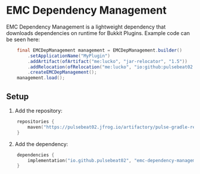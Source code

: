 # EMC Dependency Management
EMC Dependency Management is a lightweight dependency that downloads dependencies on runtime for
Bukkit Plugins. Example code can be seen here:

```java
    final EMCDepManagement management = EMCDepManagement.builder()
        .setApplicationName("MyPlugin")
        .addArtifact(ofArtifact("me:lucko", "jar-relocator", "1.5"))
        .addRelocation(ofRelocation("me:lucko", "io:github:pulsebeat02:lucko"))
        .createEMCDepManagement();
    management.load();
```

## Setup

1) Add the repository:
```kotlin
    repositories {
        maven("https://pulsebeat02.jfrog.io/artifactory/pulse-gradle-release-local");
    }
```

2) Add the dependency:
```kotlin
    dependencies {
        implementation("io.github.pulsebeat02", "emc-dependency-management", "v1.0.1")
    }
```